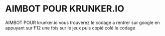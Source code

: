 # AIMBOT POUR KRUNKER.IO
AIMBOT POUR krunker.io
vous trouverez le codage a rentrer sur google en appuyant sur F12 une fois sur le jeux puis copié colé le codage 
